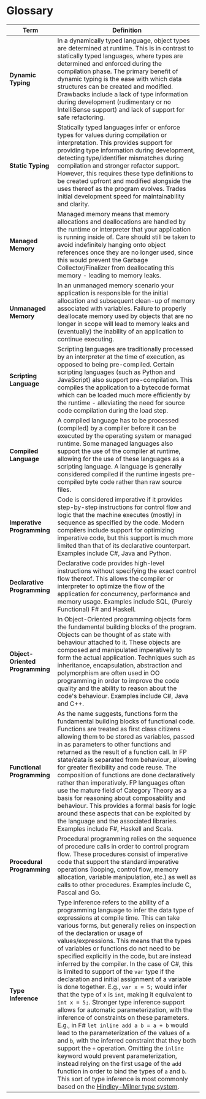 # Glossary

| Term | Definition |
|------|------------|
| **Dynamic Typing** | In a dynamically typed language, object types are determined at runtime.  This is in contrast to statically typed languages, where types are determined and enforced during the compilation phase.  The primary benefit of dynamic typing is the ease with which data structures can be created and modified.  Drawbacks include a lack of type information during development (rudimentary or no IntelliSense support) and lack of support for safe refactoring. |
| **Static Typing** | Statically typed languages infer or enforce types for values during compilation or interpretation.  This provides support for providing type information during development, detecting type/identifier mismatches during compilation and stronger refactor support.  However, this requires these type definitions to be created upfront and modified alongside the uses thereof as the program evolves.  Trades initial development speed for maintainability and clarity. |
| **Managed Memory** | Managed memory means that memory allocations and deallocations are handled by the runtime or interpreter that your application is running inside of.  Care should still be taken to avoid indefinitely hanging onto object references once they are no longer used, since this would prevent the Garbage Collector/Finalizer from deallocating this memory - leading to memory leaks. |
| **Unmanaged Memory** | In an unmanaged memory scenario your application is responsible for the initial allocation and subsequent clean-up of memory associated with variables.  Failure to properly deallocate memory used by objects that are no longer in scope will lead to memory leaks and (eventually) the inability of an application to continue executing. |
| **Scripting Language** | Scripting languages are traditionally processed by an interpreter at the time of execution, as opposed to being pre-compiled.  Certain scripting languages (such as Python and JavaScript) also support pre-compilation.  This compiles the application to a bytecode format which can be loaded much more efficiently by the runtime - alleviating the need for source code compilation during the load step. |
| **Compiled Language** | A compiled language has to be processed (compiled) by a compiler before it can be executed by the operating system or managed runtime.  Some managed languages also support the use of the compiler at runtime, allowing for the use of these languages as a scripting language.  A language is generally considered compiled if the runtime ingests pre-compiled byte code rather than raw source files. |
| **Imperative Programming** | Code is considered imperative if it provides step-by-step instructions for control flow and logic that the machine executes (mostly) in sequence as specified by the code.  Modern compilers include support for optimizing imperative code, but this support is much more limited than that of its declarative counterpart.  Examples include C#, Java and Python.  |
| **Declarative Programming** | Declarative code provides high-level instructions without specifying the exact control flow thereof.  This allows the compiler or interpreter to optimize the flow of the application for concurrency, performance and memory usage.  Examples include SQL, (Purely Functional) F# and Haskell. |
| **Object-Oriented Programming** | In Object-Oriented programming objects form the fundamental building blocks of the program.  Objects can be thought of as state with behaviour attached to it.  These objects are composed and manipulated imperatively to form the actual application.  Techniques such as inheritance, encapsulation, abstraction and polymorphism are often used in OO programming in order to improve the code quality and the ability to reason about the code's behaviour.  Examples include C#, Java and C++. |
| **Functional Programming** | As the name suggests, functions form the fundamental building blocks of functional code.  Functions are treated as first class citizens - allowing them to be stored as variables, passed in as parameters to other functions and returned as the result of a function call.  In FP state/data is separated from behaviour, allowing for greater flexibility and code reuse.  The composition of functions are done declaratively rather than imperatively.  FP languages often use the mature field of Category Theory as a basis for reasoning about composability and behaviour.  This provides a formal basis for logic around these aspects that can be exploited by the language and the associated libraries.  Examples include F#, Haskell and Scala. |
| **Procedural Programming** | Procedural programming relies on the sequence of procedure calls in order to control program flow.  These procedures consist of imperative code that support the standard imperative operations (looping, control flow, memory allocation, variable manipulation, etc.) as well as calls to other procedures.  Examples include C, Pascal and Go. |
| **Type Inference** | Type inference refers to the ability of a programming language to infer the data type of expressions at compile time.  This can take various forms, but generally relies on inspection of the declaration or usage of values/expressions.  This means that the types of variables or functions do not need to be specified explicitly in the code, but are instead inferred by the compiler.  In the case of C#, this is limited to support of the `var` type if the declaration and initial assignment of a variable is done together. E.g., `var x = 5;` would infer that the type of x is `int`, making it equivalent to `int x = 5;`.  Stronger type inference support allows for automatic parameterization, with the inference of constraints on these parameters.  E.g., in F# `let inline add a b = a + b` would lead to the parameterization of the values of `a` and `b`, with the inferred constraint that they both support the `+` operation.  Omitting the `inline` keyword would prevent parameterization, instead relying on the first usage of the `add` function in order to bind the types of `a` and `b`.  This sort of type inference is most commonly based on the [Hindley-Milner type system](https://en.wikipedia.org/wiki/Hindley%E2%80%93Milner_type_system).  |
